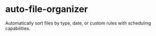 # auto-file-organizer
Automatically sort files by type, date, or custom rules with scheduling capabilities.
